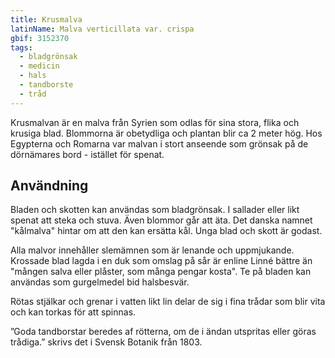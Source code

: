 ```yaml
---
title: Krusmalva
latinName: Malva verticillata var. crispa
gbif: 3152370
tags:
  - bladgrönsak
  - medicin
  - hals
  - tandborste
  - tråd
---
```


Krusmalvan är en malva från Syrien som odlas för sina stora, flika och krusiga blad. Blommorna är obetydliga och plantan blir ca 2 meter hög. Hos Egypterna och Romarna var malvan i stort anseende som grönsak på de dörnämares bord - istället för spenat.

## Användning

Bladen och skotten kan användas som bladgrönsak. I sallader eller likt spenat att steka och stuva. Även blommor går att äta. Det danska namnet "kålmalva" hintar om att den kan ersätta kål. Unga blad och skott är godast.

Alla malvor innehåller slemämnen som är lenande och uppmjukande. Krossade blad lagda i en duk som omslag på sår är enline Linné bättre än "mången salva eller plåster, som många pengar kosta". Te på bladen kan användas som gurgelmedel bid halsbesvär.

Rötas stjälkar och grenar i vatten likt lin delar de sig i fina trådar som blir vita och kan torkas för att spinnas. 

”Goda tandborstar beredes af rötterna, om de i ändan utspritas eller göras trådiga.” skrivs det i Svensk Botanik från 1803.
